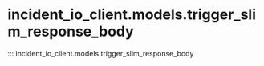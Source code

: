 # incident_io_client.models.trigger_slim_response_body

::: incident_io_client.models.trigger_slim_response_body

